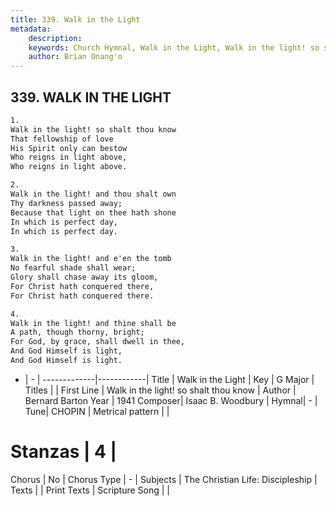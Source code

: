 ```yaml
---
title: 339. Walk in the Light
metadata:
    description: 
    keywords: Church Hymnal, Walk in the Light, Walk in the light! so shalt thou know, 
    author: Brian Onang'o
---
```



## 339. WALK IN THE LIGHT

```txt
1.
Walk in the light! so shalt thou know 
That fellowship of love 
His Spirit only can bestow 
Who reigns in light above, 
Who reigns in light above. 

2.
Walk in the light! and thou shalt own 
Thy darkness passed away; 
Because that light on thee hath shone 
In which is perfect day, 
In which is perfect day. 

3.
Walk in the light! and e'en the tomb 
No fearful shade shall wear; 
Glory shall chase away its gloom, 
For Christ hath conquered there, 
For Christ hath conquered there. 

4.
Walk in the light! and thine shall be 
A path, though thorny, bright; 
For God, by grace, shall dwell in thee, 
And God Himself is light, 
And God Himself is light.
```

- |   -  |
-------------|------------|
Title | Walk in the Light |
Key | G Major |
Titles |  |
First Line | Walk in the light! so shalt thou know |
Author | Bernard Barton
Year | 1941
Composer| Isaac B. Woodbury |
Hymnal|  - |
Tune| CHOPIN |
Metrical pattern | |
# Stanzas | 4 |
Chorus | No |
Chorus Type | - |
Subjects | The Christian Life: Discipleship |
Texts |  |
Print Texts | 
Scripture Song |  |
  
